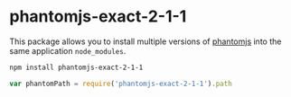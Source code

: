 # phantomjs-exact-2-1-1

This package allows you to install multiple versions of [phantomjs](https://github.com/Medium/phantomjs) into the same application `node_modules`.

```sh
npm install phantomjs-exact-2-1-1
```

```js
var phantomPath = require('phantomjs-exact-2-1-1').path
```

